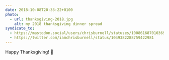 ```yaml
---
date: 2018-10-08T20:33:22+0100
photo:
  - url: thanksgiving-2018.jpg
    alt: my 2018 thanksgiving dinner spread
syndicate_to:
  - https://mastodon.social/users/chrisburnell/statuses/100861687010369680
  - https://twitter.com/iamchrisburnell/status/1049382288759422981
---
```


Happy Thanksgiving! 🍁
